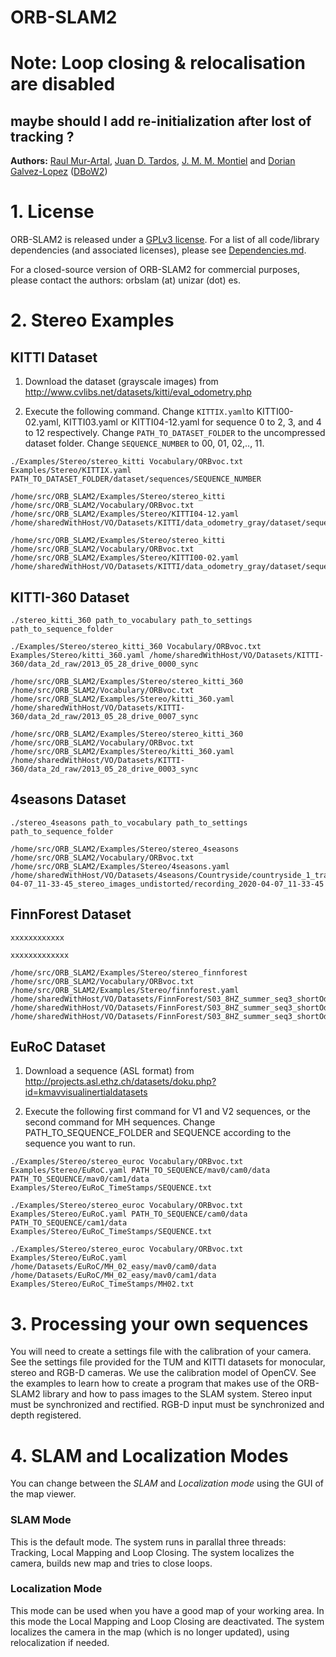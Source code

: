 # ORB-SLAM2
# Note: Loop closing & relocalisation are disabled
## maybe should I add re-initialization after lost of tracking ?
**Authors:** [Raul Mur-Artal](http://webdiis.unizar.es/~raulmur/), [Juan D. Tardos](http://webdiis.unizar.es/~jdtardos/), [J. M. M. Montiel](http://webdiis.unizar.es/~josemari/) and [Dorian Galvez-Lopez](http://doriangalvez.com/) ([DBoW2](https://github.com/dorian3d/DBoW2))


# 1. License

ORB-SLAM2 is released under a [GPLv3 license](https://github.com/raulmur/ORB_SLAM2/blob/master/License-gpl.txt). For a list of all code/library dependencies (and associated licenses), please see [Dependencies.md](https://github.com/raulmur/ORB_SLAM2/blob/master/Dependencies.md).

For a closed-source version of ORB-SLAM2 for commercial purposes, please contact the authors: orbslam (at) unizar (dot) es.


# 2. Stereo Examples

## KITTI Dataset

1. Download the dataset (grayscale images) from http://www.cvlibs.net/datasets/kitti/eval_odometry.php 

2. Execute the following command. Change `KITTIX.yaml`to KITTI00-02.yaml, KITTI03.yaml or KITTI04-12.yaml for sequence 0 to 2, 3, and 4 to 12 respectively. Change `PATH_TO_DATASET_FOLDER` to the uncompressed dataset folder. Change `SEQUENCE_NUMBER` to 00, 01, 02,.., 11. 
```
./Examples/Stereo/stereo_kitti Vocabulary/ORBvoc.txt Examples/Stereo/KITTIX.yaml PATH_TO_DATASET_FOLDER/dataset/sequences/SEQUENCE_NUMBER
```

```
/home/src/ORB_SLAM2/Examples/Stereo/stereo_kitti /home/src/ORB_SLAM2/Vocabulary/ORBvoc.txt /home/src/ORB_SLAM2/Examples/Stereo/KITTI04-12.yaml /home/sharedWithHost/VO/Datasets/KITTI/data_odometry_gray/dataset/sequences/04
```
```
/home/src/ORB_SLAM2/Examples/Stereo/stereo_kitti /home/src/ORB_SLAM2/Vocabulary/ORBvoc.txt /home/src/ORB_SLAM2/Examples/Stereo/KITTI00-02.yaml /home/sharedWithHost/VO/Datasets/KITTI/data_odometry_gray/dataset/sequences/01
```

## KITTI-360 Dataset
```
./stereo_kitti_360 path_to_vocabulary path_to_settings path_to_sequence_folder
```
```
./Examples/Stereo/stereo_kitti_360 Vocabulary/ORBvoc.txt Examples/Stereo/kitti_360.yaml /home/sharedWithHost/VO/Datasets/KITTI-360/data_2d_raw/2013_05_28_drive_0000_sync
```
```
/home/src/ORB_SLAM2/Examples/Stereo/stereo_kitti_360 /home/src/ORB_SLAM2/Vocabulary/ORBvoc.txt /home/src/ORB_SLAM2/Examples/Stereo/kitti_360.yaml /home/sharedWithHost/VO/Datasets/KITTI-360/data_2d_raw/2013_05_28_drive_0007_sync
```
```
/home/src/ORB_SLAM2/Examples/Stereo/stereo_kitti_360 /home/src/ORB_SLAM2/Vocabulary/ORBvoc.txt /home/src/ORB_SLAM2/Examples/Stereo/kitti_360.yaml /home/sharedWithHost/VO/Datasets/KITTI-360/data_2d_raw/2013_05_28_drive_0003_sync
```

## 4seasons Dataset
```
./stereo_4seasons path_to_vocabulary path_to_settings path_to_sequence_folder
```
```
/home/src/ORB_SLAM2/Examples/Stereo/stereo_4seasons /home/src/ORB_SLAM2/Vocabulary/ORBvoc.txt /home/src/ORB_SLAM2/Examples/Stereo/4seasons.yaml /home/sharedWithHost/VO/Datasets/4seasons/Countryside/countryside_1_train/recording_2020-04-07_11-33-45_stereo_images_undistorted/recording_2020-04-07_11-33-45
```


## FinnForest Dataset
```
xxxxxxxxxxxx
```
```
xxxxxxxxxxxxx
```
```
/home/src/ORB_SLAM2/Examples/Stereo/stereo_finnforest /home/src/ORB_SLAM2/Vocabulary/ORBvoc.txt /home/src/ORB_SLAM2/Examples/Stereo/finnforest.yaml /home/sharedWithHost/VO/Datasets/FinnForest/S03_8HZ_summer_seq3_shortOdomSeq/S03_8Hz/images_cam2_sr22555667/ /home/sharedWithHost/VO/Datasets/FinnForest/S03_8HZ_summer_seq3_shortOdomSeq/S03_8Hz/images_cam3_sr22555660/ /home/sharedWithHost/VO/Datasets/FinnForest/S03_8HZ_summer_seq3_shortOdomSeq/S03_8Hz/times_S03.txt 
```


## EuRoC Dataset

1. Download a sequence (ASL format) from http://projects.asl.ethz.ch/datasets/doku.php?id=kmavvisualinertialdatasets

2. Execute the following first command for V1 and V2 sequences, or the second command for MH sequences. Change PATH_TO_SEQUENCE_FOLDER and SEQUENCE according to the sequence you want to run.
```
./Examples/Stereo/stereo_euroc Vocabulary/ORBvoc.txt Examples/Stereo/EuRoC.yaml PATH_TO_SEQUENCE/mav0/cam0/data PATH_TO_SEQUENCE/mav0/cam1/data Examples/Stereo/EuRoC_TimeStamps/SEQUENCE.txt
```
```
./Examples/Stereo/stereo_euroc Vocabulary/ORBvoc.txt Examples/Stereo/EuRoC.yaml PATH_TO_SEQUENCE/cam0/data PATH_TO_SEQUENCE/cam1/data Examples/Stereo/EuRoC_TimeStamps/SEQUENCE.txt
```
```
./Examples/Stereo/stereo_euroc Vocabulary/ORBvoc.txt Examples/Stereo/EuRoC.yaml /home/Datasets/EuRoC/MH_02_easy/mav0/cam0/data /home/Datasets/EuRoC/MH_02_easy/mav0/cam1/data Examples/Stereo/EuRoC_TimeStamps/MH02.txt
```


# 3. Processing your own sequences
You will need to create a settings file with the calibration of your camera. See the settings file provided for the TUM and KITTI datasets for monocular, stereo and RGB-D cameras. We use the calibration model of OpenCV. See the examples to learn how to create a program that makes use of the ORB-SLAM2 library and how to pass images to the SLAM system. Stereo input must be synchronized and rectified. RGB-D input must be synchronized and depth registered.

# 4. SLAM and Localization Modes
You can change between the *SLAM* and *Localization mode* using the GUI of the map viewer.

### SLAM Mode
This is the default mode. The system runs in parallal three threads: Tracking, Local Mapping and Loop Closing. The system localizes the camera, builds new map and tries to close loops.

### Localization Mode
This mode can be used when you have a good map of your working area. In this mode the Local Mapping and Loop Closing are deactivated. The system localizes the camera in the map (which is no longer updated), using relocalization if needed. 

